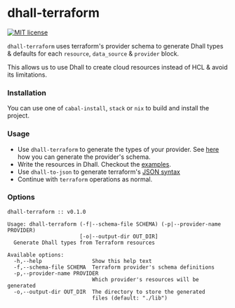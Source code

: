 # dhall-terraform

[![MIT license](https://img.shields.io/badge/license-MIT-blue.svg)](LICENSE)

`dhall-terraform` uses terraform's provider schema to generate Dhall types & defaults
for each `resource`, `data_source` & `provider` block. 

This allows us to use Dhall to create cloud resources instead of HCL & avoid its
limitations.

### Installation

You can use one of `cabal-install`, `stack` or `nix` to build and install the
project.

### Usage

- Use `dhall-terraform` to generate the types of your provider. 
  See [here](https://www.terraform.io/docs/commands/providers/schema.html) how
  you can generate the provider's schema.
- Write the resources in Dhall. Checkout the [examples](./examples).
- Use `dhall-to-json` to generate terraform's [JSON syntax][terraform_json_syntax]
- Continue with `terraform` operations as normal.

### Options

```
dhall-terraform :: v0.1.0

Usage: dhall-terraform (-f|--schema-file SCHEMA) (-p|--provider-name PROVIDER)
                       [-o|--output-dir OUT_DIR]
  Generate Dhall types from Terraform resources

Available options:
  -h,--help                Show this help text
  -f,--schema-file SCHEMA  Terraform provider's schema definitions
  -p,--provider-name PROVIDER
                           Which provider's resources will be generated
  -o,--output-dir OUT_DIR  The directory to store the generated
                           files (default: "./lib")
```

[terraform_json_syntax]: https://www.terraform.io/docs/configuration/syntax-json.html
